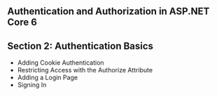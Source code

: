 ## Authentication and Authorization in ASP.NET Core 6
## Section 2: Authentication Basics
* Adding Cookie Authentication
* Restricting Access with the Authorize Attribute
* Adding a Login Page
* Signing In